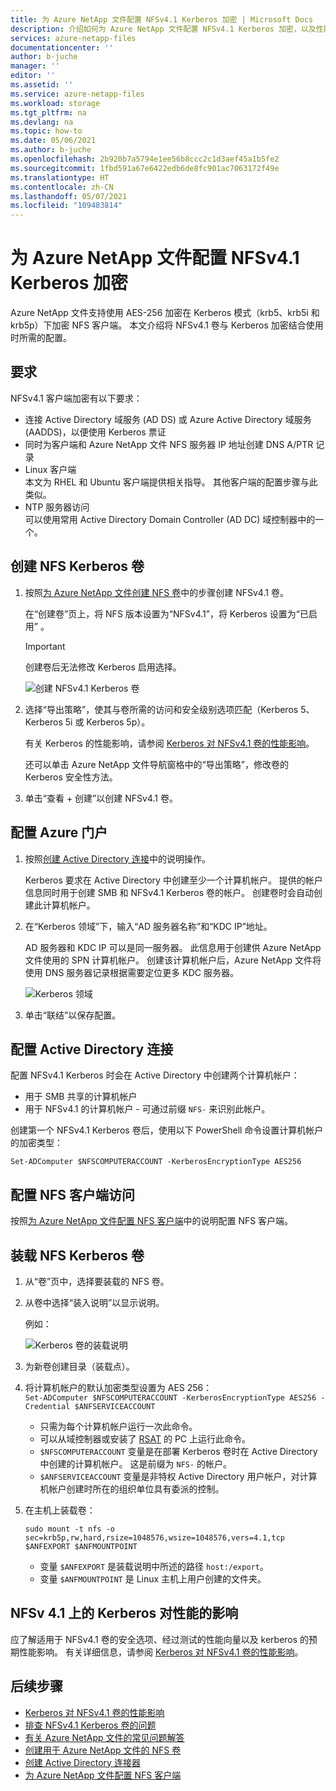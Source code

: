 ```yaml
---
title: 为 Azure NetApp 文件配置 NFSv4.1 Kerberos 加密 | Microsoft Docs
description: 介绍如何为 Azure NetApp 文件配置 NFSv4.1 Kerberos 加密，以及性能影响。
services: azure-netapp-files
documentationcenter: ''
author: b-juche
manager: ''
editor: ''
ms.assetid: ''
ms.service: azure-netapp-files
ms.workload: storage
ms.tgt_pltfrm: na
ms.devlang: na
ms.topic: how-to
ms.date: 05/06/2021
ms.author: b-juche
ms.openlocfilehash: 2b920b7a5794e1ee56b8ccc2c1d3aef45a1b5fe2
ms.sourcegitcommit: 1fbd591a67e6422edb6de8fc901ac7063172f49e
ms.translationtype: HT
ms.contentlocale: zh-CN
ms.lasthandoff: 05/07/2021
ms.locfileid: "109483814"
---
```

# <a name="configure-nfsv41-kerberos-encryption-for-azure-netapp-files"></a>为 Azure NetApp 文件配置 NFSv4.1 Kerberos 加密

Azure NetApp 文件支持使用 AES-256 加密在 Kerberos 模式（krb5、krb5i 和 krb5p）下加密 NFS 客户端。 本文介绍将 NFSv4.1 卷与 Kerberos 加密结合使用时所需的配置。

## <a name="requirements"></a>要求

NFSv4.1 客户端加密有以下要求： 

* 连接 Active Directory 域服务 (AD DS) 或 Azure Active Directory 域服务 (AADDS)，以便使用 Kerberos 票证 
* 同时为客户端和 Azure NetApp 文件 NFS 服务器 IP 地址创建 DNS A/PTR 记录
* Linux 客户端  
    本文为 RHEL 和 Ubuntu 客户端提供相关指导。  其他客户端的配置步骤与此类似。 
* NTP 服务器访问  
    可以使用常用 Active Directory Domain Controller (AD DC) 域控制器中的一个。

## <a name="create-an-nfs-kerberos-volume"></a>创建 NFS Kerberos 卷

1.  按照[为 Azure NetApp 文件创建 NFS 卷](azure-netapp-files-create-volumes.md)中的步骤创建 NFSv4.1 卷。   

    在“创建卷”页上，将 NFS 版本设置为“NFSv4.1”，将 Kerberos 设置为“已启用” 。

    > [!IMPORTANT] 
    > 创建卷后无法修改 Kerberos 启用选择。

    ![创建 NFSv4.1 Kerberos 卷](../media/azure-netapp-files/create-kerberos-volume.png)  

2. 选择“导出策略”，使其与卷所需的访问和安全级别选项匹配（Kerberos 5、Kerberos 5i 或 Kerberos 5p）。   

    有关 Kerberos 的性能影响，请参阅 [Kerberos 对 NFSv4.1 卷的性能影响](#kerberos_performance)。  

    还可以单击 Azure NetApp 文件导航窗格中的“导出策略”，修改卷的 Kerberos 安全性方法。

3.  单击“查看 + 创建”以创建 NFSv4.1 卷。

## <a name="configure-the-azure-portal"></a>配置 Azure 门户 

1.  按照[创建 Active Directory 连接](create-active-directory-connections.md)中的说明操作。  

    Kerberos 要求在 Active Directory 中创建至少一个计算机帐户。 提供的帐户信息同时用于创建 SMB 和 NFSv4.1 Kerberos 卷的帐户。 创建卷时会自动创建此计算机帐户。

2.  在“Kerberos 领域”下，输入“AD 服务器名称”和“KDC IP”地址。

    AD 服务器和 KDC IP 可以是同一服务器。 此信息用于创建供 Azure NetApp 文件使用的 SPN 计算机帐户。 创建该计算机帐户后，Azure NetApp 文件将使用 DNS 服务器记录根据需要定位更多 KDC 服务器。 

    ![Kerberos 领域](../media/azure-netapp-files/kerberos-realm.png)
 
3.  单击“联结”以保存配置。

## <a name="configure-active-directory-connection"></a>配置 Active Directory 连接 

配置 NFSv4.1 Kerberos 时会在 Active Directory 中创建两个计算机帐户：
* 用于 SMB 共享的计算机帐户
* 用于 NFSv4.1 的计算机帐户 - 可通过前缀 `NFS-` 来识别此帐户。 

创建第一个 NFSv4.1 Kerberos 卷后，使用以下 PowerShell 命令设置计算机帐户的加密类型：

`Set-ADComputer $NFSCOMPUTERACCOUNT -KerberosEncryptionType AES256`

## <a name="configure-the-nfs-client"></a>配置 NFS 客户端访问 

按照[为 Azure NetApp 文件配置 NFS 客户端](configure-nfs-clients.md)中的说明配置 NFS 客户端。  

## <a name="mount-the-nfs-kerberos-volume"></a><a name="kerberos_mount"></a>装载 NFS Kerberos 卷

1. 从“卷”页中，选择要装载的 NFS 卷。

2. 从卷中选择“装入说明”以显示说明。

    例如： 

    ![Kerberos 卷的装载说明](../media/azure-netapp-files/mount-instructions-kerberos-volume.png)  

3. 为新卷创建目录（装载点）。  

4. 将计算机帐户的默认加密类型设置为 AES 256：  
    `Set-ADComputer $NFSCOMPUTERACCOUNT -KerberosEncryptionType AES256 -Credential $ANFSERVICEACCOUNT`

    * 只需为每个计算机帐户运行一次此命令。
    * 可以从域控制器或安装了 [RSAT](https://support.microsoft.com/help/2693643/remote-server-administration-tools-rsat-for-windows-operating-systems) 的 PC 上运行此命令。 
    * `$NFSCOMPUTERACCOUNT` 变量是在部署 Kerberos 卷时在 Active Directory 中创建的计算机帐户。 这是前缀为 `NFS-` 的帐户。 
    * `$ANFSERVICEACCOUNT` 变量是非特权 Active Directory 用户帐户，对计算机帐户创建时所在的组织单位具有委派的控制。 

5. 在主机上装载卷： 

    `sudo mount -t nfs -o sec=krb5p,rw,hard,rsize=1048576,wsize=1048576,vers=4.1,tcp $ANFEXPORT $ANFMOUNTPOINT`

    * 变量 `$ANFEXPORT` 是装载说明中所述的路径 `host:/export`。
    * 变量 `$ANFMOUNTPOINT` 是 Linux 主机上用户创建的文件夹。

## <a name="performance-impact-of-kerberos-on-nfsv41"></a><a name="kerberos_performance"></a>NFSv 4.1 上的 Kerberos 对性能的影响 

应了解适用于 NFSv4.1 卷的安全选项、经过测试的性能向量以及 kerberos 的预期性能影响。 有关详细信息，请参阅 [Kerberos 对 NFSv4.1 卷的性能影响](performance-impact-kerberos.md)。  

## <a name="next-steps"></a>后续步骤  

* [Kerberos 对 NFSv4.1 卷的性能影响](performance-impact-kerberos.md)
* [排查 NFSv4.1 Kerberos 卷的问题](troubleshoot-nfsv41-kerberos-volumes.md)
* [有关 Azure NetApp 文件的常见问题解答](azure-netapp-files-faqs.md)
* [创建用于 Azure NetApp 文件的 NFS 卷](azure-netapp-files-create-volumes.md)
* [创建 Active Directory 连接器](create-active-directory-connections.md)
* [为 Azure NetApp 文件配置 NFS 客户端](configure-nfs-clients.md) 
